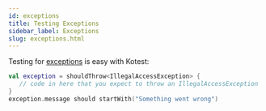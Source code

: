 ```yaml
---
id: exceptions
title: Testing Exceptions
sidebar_label: Exceptions
slug: exceptions.html
---
```



Testing for [exceptions](https://kotest.io/docs/assertions/exceptions.html) is easy with Kotest:

```kotlin
val exception = shouldThrow<IllegalAccessException> {
   // code in here that you expect to throw an IllegalAccessException
}
exception.message should startWith("Something went wrong")
```
